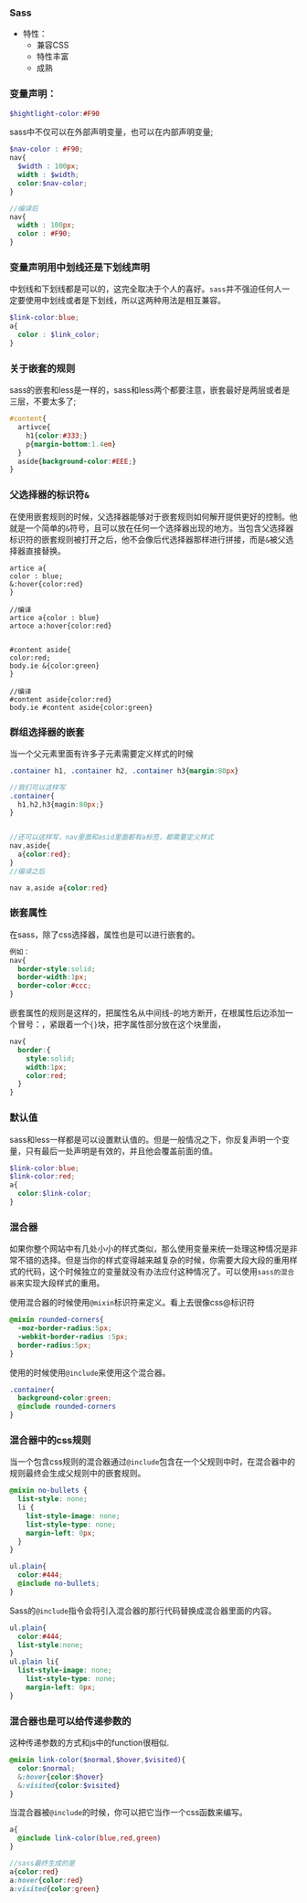 ### Sass

* 特性：
  * 兼容CSS
  * 特性丰富
  * 成熟



### 变量声明：

```scss
$hightlight-color:#F90
```

sass中不仅可以在外部声明变量，也可以在内部声明变量;

```scss
$nav-color : #F90;
nav{
  $width : 100px;
  width : $width;
  color:$nav-color;
}

//编译后
nav{
  width : 100px;
  color : #F90;
}
```



### 变量声明用中划线还是下划线声明

中划线和下划线都是可以的，这完全取决于个人的喜好。`sass`并不强迫任何人一定要使用中划线或者是下划线，所以这两种用法是相互兼容。

```scss
$link-color:blue;
a{
  color : $link_color;
}
```





### 关于嵌套的规则

sass的嵌套和less是一样的，sass和less两个都要注意，嵌套最好是两层或者是三层，不要太多了;

```scss
#content{
  artivce{
    h1{color:#333;}
    p{margin-bottom:1.4em}
  }
  aside{background-color:#EEE;}
}
```





### 父选择器的标识符`&`

在使用嵌套规则的时候，父选择器能够对于嵌套规则如何解开提供更好的控制。他就是一个简单的`&`符号，且可以放在任何一个选择器出现的地方。当包含父选择器标识符的嵌套规则被打开之后，他不会像后代选择器那样进行拼接，而是`&`被父选择器直接替换。

```sccc
artice a{
color : blue;
&:hover{color:red}
}

//编译
artice a{color : blue}
artoce a:hover{color:red}


#content aside{
color:red;
body.ie &{color:green}
}

//编译
#content aside{color:red}
body.ie #content aside{color:green}
```





### 群组选择器的嵌套

当一个父元素里面有许多子元素需要定义样式的时候

```scss
.container h1, .container h2, .container h3{margin:80px}

//我们可以这样写
.container{
  h1,h2,h3{magin:80px;}
}


//还可以这样写，nav里面和asid里面都有a标签，都需要定义样式
nav,aside{
  a{color:red};
}
//编译之后

nav a,aside a{color:red}
```





### 嵌套属性

在sass，除了css选择器，属性也是可以进行嵌套的。

```scss
例如：
nav{
  border-style:solid;
  border-width:1px;
  border-color:#ccc;
}
```

嵌套属性的规则是这样的，把属性名从中间线-的地方断开，在根属性后边添加一个冒号：，紧跟着一个`{}`块，把字属性部分放在这个块里面，

```scss
nav{
  border:{
    style:solid;
    width:1px;
    color:red;
  }
}
```





### 默认值

sass和less一样都是可以设置默认值的。但是一般情况之下，你反复声明一个变量，只有最后一处声明是有效的，并且他会覆盖前面的值。

```scss
$link-color:blue;
$link-color:red;
a{
  color:$link-color;
}
```





### 混合器

如果你整个网站中有几处小小的样式类似，那么使用变量来统一处理这种情况是非常不错的选择。但是当你的样式变得越来越复杂的时候，你需要大段大段的重用样式的代码，这个时候独立的变量就没有办法应付这种情况了。可以使用`sass的混合器`来实现大段样式的重用。

使用混合器的时候使用`@mixin`标识符来定义。看上去很像css@标识符

```scss
@mixin rounded-corners{
  -moz-border-radius:5px;
  -webkit-border-radius :5px;
  border-radius:5px;
}
```

使用的时候使用`@include`来使用这个混合器。

```scss
.container{
  background-color:green;
  @include rounded-corners
}
```





### 混合器中的css规则

当一个包含css规则的混合器通过`@include`包含在一个父规则中时，在混合器中的规则最终会生成父规则中的嵌套规则。

```scss
@mixin no-bullets {
  list-style: none;
  li {
    list-style-image: none;
    list-style-type: none;
    margin-left: 0px;
  }
}

ul.plain{
  color:#444;
  @include no-bullets;
}
```

Sass的`@include`指令会将引入混合器的那行代码替换成混合器里面的内容。

```scss
ul.plain{
  color:#444;
  list-style:none;
}
ul.plain li{
  list-style-image: none;
    list-style-type: none;
    margin-left: 0px;
}
```





### 混合器也是可以给传递参数的

这种传递参数的方式和js中的function很相似.

```scss
@mixin link-color($normal,$hover,$visited){
  color:$normal;
  &:hover{color:$hover}
  &:visited{color:$visited}
}
```

当混合器被`@include`的时候，你可以把它当作一个css函数来编写。

```scss
a{
  @include link-color(blue,red,green)
}

//sass最终生成的是
a{color:red}
a:hover{color:red}
a:visited{color:green}
```